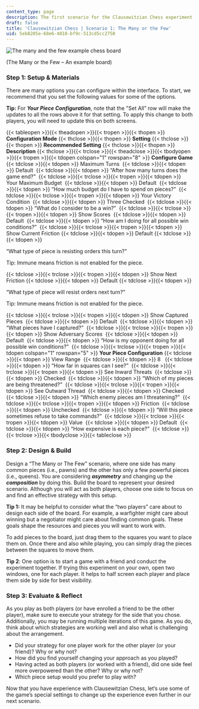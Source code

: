```yaml
---
content_type: page
description: The first scenario for the Clausewitzian Chess experiment.
draft: false
title: 'Clausewitzian Chess | Scenario 1: The Many or the Few'
uid: 5eb8205e-68e6-4018-bf9c-513cd5cc2750
---
```

![The many and the few example chess board](https://courses.llx.edly.io/assets/courseware/v1/003374968fff35fd3aad39f111797fa2/asset-v1:llx+MITLLx81+Self-paced-2022+type@asset+block/ManyAndFew.png)

(The Many or the Few – An example board) 

### Step 1: Setup & Materials 

There are many options you can configure within the interface. To start, we recommend that you set the following values for some of the options.  

**Tip:** For ***Your Piece Configuration***, note that the "Set All” row will make the updates to all the rows above it for that setting. To apply this change to both players, you will need to update this on both screens.

{{< tableopen >}}{{< theadopen >}}{{< tropen >}}{{< thopen >}}
**Configuration Mode** 
{{< thclose >}}{{< thopen >}}
**Setting** 
{{< thclose >}}{{< thopen >}}
**Recommended Setting** 
{{< thclose >}}{{< thopen >}}
**Description** 
{{< thclose >}}{{< trclose >}}{{< theadclose >}}{{< tbodyopen >}}{{< tropen >}}{{< tdopen colspan="1" rowspan="8" >}}
**Configure Game** 
{{< tdclose >}}{{< tdopen >}}
Maximum Turns 
{{< tdclose >}}{{< tdopen >}}
Default 
{{< tdclose >}}{{< tdopen >}}
“After how many turns does the game end?” 
{{< tdclose >}}{{< trclose >}}{{< tropen >}}{{< tdopen >}}
Your Maximum Budget 
{{< tdclose >}}{{< tdopen >}}
Default 
{{< tdclose >}}{{< tdopen >}}
“How much budget do I have to spend on pieces?” 
{{< tdclose >}}{{< trclose >}}{{< tropen >}}{{< tdopen >}}
Your Victory Condition 
{{< tdclose >}}{{< tdopen >}}
Three Checked 
{{< tdclose >}}{{< tdopen >}}
“What do I consider to be a win?” 
{{< tdclose >}}{{< trclose >}}{{< tropen >}}{{< tdopen >}}
Show Scores 
{{< tdclose >}}{{< tdopen >}}
Default 
{{< tdclose >}}{{< tdopen >}}
“How am I doing for all possible win conditions?” 
{{< tdclose >}}{{< trclose >}}{{< tropen >}}{{< tdopen >}}
Show Current Friction
{{< tdclose >}}{{< tdopen >}}
Default
{{< tdclose >}}{{< tdopen >}}

“What type of piece is resisting orders this turn?”  

Tip: Immune means friction is not enabled for the piece.

{{< tdclose >}}{{< trclose >}}{{< tropen >}}{{< tdopen >}}
Show Next Friction
{{< tdclose >}}{{< tdopen >}}
Default
{{< tdclose >}}{{< tdopen >}}

“What type of piece will resist orders next turn?”  

Tip: Immune means friction is not enabled for the piece.

{{< tdclose >}}{{< trclose >}}{{< tropen >}}{{< tdopen >}}
Show Captured Pieces 
{{< tdclose >}}{{< tdopen >}}
Default 
{{< tdclose >}}{{< tdopen >}}
“What pieces have I captured?” 
{{< tdclose >}}{{< trclose >}}{{< tropen >}}{{< tdopen >}}
Show Adversary Scores 
{{< tdclose >}}{{< tdopen >}}
Default 
{{< tdclose >}}{{< tdopen >}}
“How is my opponent doing for all possible win conditions?” 
{{< tdclose >}}{{< trclose >}}{{< tropen >}}{{< tdopen colspan="1" rowspan="5" >}}
**Your Piece Configuration** 
{{< tdclose >}}{{< tdopen >}}
View Range 
{{< tdclose >}}{{< tdopen >}}
8  
{{< tdclose >}}{{< tdopen >}}
“How far in squares can I see?” 
{{< tdclose >}}{{< trclose >}}{{< tropen >}}{{< tdopen >}}
See Inward Threats 
{{< tdclose >}}{{< tdopen >}}
Checked 
{{< tdclose >}}{{< tdopen >}}
“Which of my pieces are being threatened?” 
{{< tdclose >}}{{< trclose >}}{{< tropen >}}{{< tdopen >}}
See Outward Thread 
{{< tdclose >}}{{< tdopen >}}
Checked 
{{< tdclose >}}{{< tdopen >}}
“Which enemy pieces am I threatening?” 
{{< tdclose >}}{{< trclose >}}{{< tropen >}}{{< tdopen >}}
Friction 
{{< tdclose >}}{{< tdopen >}}
Unchecked 
{{< tdclose >}}{{< tdopen >}}
“Will this piece sometimes refuse to take commands?” 
{{< tdclose >}}{{< trclose >}}{{< tropen >}}{{< tdopen >}}
Value 
{{< tdclose >}}{{< tdopen >}}
Default 
{{< tdclose >}}{{< tdopen >}}
“How expensive is each piece?” 
{{< tdclose >}}{{< trclose >}}{{< tbodyclose >}}{{< tableclose >}}

### Step 2: Design & Build  

Design a “The Many or The Few” scenario, where one side has many common pieces (i.e., pawns) and the other has only a few powerful pieces (i.e., queens). You are considering ***asymmetry*** and changing up the ***composition*** by doing this. Build the board to represent your desired scenario. Although you will act as both players, choose one side to focus on and find an effective strategy with this setup. 

**Tip 1:** It may be helpful to consider what the “two players” care about to design each side of the board. For example, a warfighter might care about winning but a negotiator might care about finding common goals. These goals shape the resources and pieces you will want to work with. 

To add pieces to the board, just drag them to the squares you want to place them on. Once there and also while playing, you can simply drag the pieces between the squares to move them. 

**Tip 2**: One option is to start a game with a friend and conduct the experiment together. If trying this experiment on your own, open two windows, one for each player. It helps to half screen each player and place them side by side for best visibility. 

### Step 3: Evaluate & Reflect 

As you play as both players (or have enrolled a friend to be the other player), make sure to execute your strategy for the side that you chose. Additionally, you may be running multiple iterations of this game. As you do, think about which strategies are working well and also what is challenging about the arrangement. 

- Did your strategy for one player work for the other player (or your friend)? Why or why not?  
- How did you find yourself changing your approach as you played? 
- Having acted as both players (or worked with a friend), did one side feel more overpowered than the other? Why or why not? 
- Which piece setup would you prefer to play with?

Now that you have experience with Clausewitzian Chess, let’s use some of the game’s special settings to change up the experience even further in our next scenario.